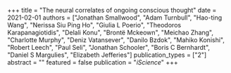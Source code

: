 +++
title = "The neural correlates of ongoing conscious thought"
date = 2021-02-01
authors = ["Jonathan Smallwood", "Adam Turnbull", "Hao-ting Wang", "Nerissa Siu Ping Ho", "Giulia L Poerio", "Theodoros Karapanagiotidis", "Delali Konu", "Brontë Mckeown", "Meichao Zhang", "Charlotte Murphy", "Deniz Vatansever", "Danilo Bzdok", "Mahiko Konishi", "Robert Leech", "Paul Seli", "Jonathan Schooler", "Boris C Bernhardt", "Daniel S Margulies", "Elizabeth Jefferies"]
publication_types = ["2"]
abstract = ""
featured = false
publication = "*iScience*"
+++

